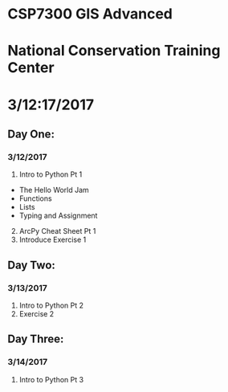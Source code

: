# CSP7300  GIS Advanced
# National Conservation Training Center
# 3/12:17/2017

## Day One:
### 3/12/2017
1.  Intro to Python Pt 1
- The Hello World Jam
- Functions
- Lists
- Typing and Assignment

2.  ArcPy Cheat Sheet Pt 1
3.  Introduce Exercise 1

## Day Two:
### 3/13/2017
1.  Intro to Python Pt 2
2.  Exercise 2

## Day Three:
### 3/14/2017
1.  Intro to Python Pt 3

